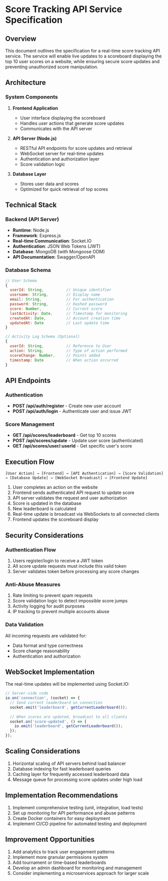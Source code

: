 # Score Tracking API Service Specification

## Overview
This document outlines the specification for a real-time score tracking API service. The service will enable live updates to a scoreboard displaying the top 10 user scores on a website, while ensuring secure score updates and preventing unauthorized score manipulation.

## Architecture

### System Components
1. **Frontend Application**
   - User interface displaying the scoreboard
   - Handles user actions that generate score updates
   - Communicates with the API server

2. **API Server (Node.js)**
   - RESTful API endpoints for score updates and retrieval
   - WebSocket server for real-time updates
   - Authentication and authorization layer
   - Score validation logic

3. **Database Layer**
   - Stores user data and scores
   - Optimized for quick retrieval of top scores

## Technical Stack

### Backend (API Server)
- **Runtime**: Node.js
- **Framework**: Express.js
- **Real-time Communication**: Socket.IO
- **Authentication**: JSON Web Tokens (JWT)
- **Database**: MongoDB (with Mongoose ODM)
- **API Documentation**: Swagger/OpenAPI

### Database Schema

```javascript
// User Schema
{
  userId: String,          // Unique identifier
  username: String,        // Display name
  email: String,           // For authentication
  password: String,        // Hashed password
  score: Number,           // Current score
  lastActivity: Date,      // Timestamp for monitoring
  createdAt: Date,         // Account creation time
  updatedAt: Date          // Last update time
}

// Activity Log Schema (Optional)
{
  userId: String,          // Reference to User
  action: String,          // Type of action performed
  scoreChange: Number,     // Points added
  timestamp: Date          // When action occurred
}
```

## API Endpoints

### Authentication
- **POST /api/auth/register** - Create new user account
- **POST /api/auth/login** - Authenticate user and issue JWT

### Score Management
- **GET /api/scores/leaderboard** - Get top 10 scores
- **POST /api/scores/update** - Update user score (authenticated)
- **GET /api/scores/user/:userId** - Get specific user's score

## Execution Flow

```
[User Action] → [Frontend] → [API Authentication] → [Score Validation] → [Database Update] → [WebSocket Broadcast] → [Frontend Update]
```

1. User completes an action on the website
2. Frontend sends authenticated API request to update score
3. API server validates the request and user authorization
4. Score is updated in the database
5. New leaderboard is calculated
6. Real-time update is broadcast via WebSockets to all connected clients
7. Frontend updates the scoreboard display

## Security Considerations

### Authentication Flow
1. Users register/login to receive a JWT token
2. All score update requests must include this valid token
3. Server validates token before processing any score changes

### Anti-Abuse Measures
1. Rate limiting to prevent spam requests
2. Score validation logic to detect impossible score jumps
3. Activity logging for audit purposes
4. IP tracking to prevent multiple accounts abuse

### Data Validation
All incoming requests are validated for:
- Data format and type correctness
- Score change reasonability
- Authentication and authorization

## WebSocket Implementation
The real-time updates will be implemented using Socket.IO:

```javascript
// Server-side code
io.on('connection', (socket) => {
  // Send current leaderboard on connection
  socket.emit('leaderboard', getCurrentLeaderboard());
  
  // When scores are updated, broadcast to all clients
  socket.on('score-updated', () => {
    io.emit('leaderboard', getCurrentLeaderboard());
  });
});
```

## Scaling Considerations
1. Horizontal scaling of API servers behind load balancer
2. Database indexing for fast leaderboard queries
3. Caching layer for frequently accessed leaderboard data
4. Message queue for processing score updates under high load

## Implementation Recommendations
1. Implement comprehensive testing (unit, integration, load tests)
2. Set up monitoring for API performance and abuse patterns
3. Create Docker containers for easy deployment
4. Implement CI/CD pipeline for automated testing and deployment

## Improvement Opportunities
1. Add analytics to track user engagement patterns
2. Implement more granular permissions system
3. Add tournament or time-based leaderboards
4. Develop an admin dashboard for monitoring and management
5. Consider implementing a microservices approach for larger scale